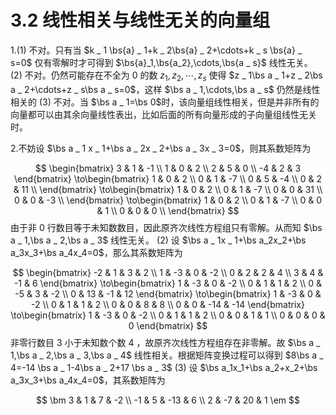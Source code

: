# 3.2 线性相关与线性无关的向量组

$\newcommand{\bs}[1]{\boldsymbol{#1}}\newcommand{\bm}{\begin{bmatrix}}\newcommand{\em}{\end{bmatrix}}$

1.(1) 不对。只有当 $k _ 1 \bs{a} _ 1+k _ 2\bs{a} _ 2+\cdots+k _ s \bs{a} _ s=0$ 仅有零解时才可得到 $\bs{a}_1,\bs{a_2},\cdots,\bs{a _ s}$ 线性无关。
(2) 不对。仍然可能存在不全为 0 的数 $z _ 1,z _ 2,\cdots,z _ s$ 使得 $z _ 1\bs a _ 1+z _ 2\bs a _ 2+\cdots+z _ s\bs a _ s=0$，这样 $\bs a _ 1,\cdots,\bs a _ s$ 仍然是线性相关的
(3) 不对。当 $\bs a _ 1=\bs 0$时，该向量组线性相关，但是并非所有的向量都可以由其余向量线性表出，比如后面的所有向量形成的子向量组线性无关时。

2.不妨设 $\bs a _ 1 x _ 1+\bs a _ 2x _ 2+\bs a _ 3x _ 3=0$，则其系数矩阵为

$$
\begin{bmatrix}
3 & 1 & -1 \\
1 & 0 & 2 \\
2 & 5 & 0 \\
-4 & 2 & 3
\end{bmatrix}
\to\begin{bmatrix}
1 & 0 & 2 \\
0 & 1 & -7 \\
0 & 5 & -4 \\
0 & 2 & 11 \\
\end{bmatrix}
\to\begin{bmatrix}
1 & 0 & 2 \\
0 & 1 & -7 \\
0 & 0 & 31 \\
0 & 0 & -3 \\
\end{bmatrix}
\to\begin{bmatrix}
1 & 0 & 2 \\
0 & 1 & -7 \\
0 & 0 & 1 \\
0 & 0 & 0 \\
\end{bmatrix}
$$
由于非 0 行数目等于未知数数目，因此原齐次线性方程组只有零解。从而知 $\bs a _ 1,\bs a _ 2,\bs a _ 3$ 线性无关。
(2) 设 $\bs a _ 1x _ 1+\bs a_2x_2+\bs a_3x_3+\bs a_4x_4=0$，那么其系数矩阵为

$$
\begin{bmatrix}
-2 & 1 & 3 & 2 \\
1 & -3 & 0 & -2 \\
0 & 2 & 2 & 4 \\
3 & 4 & -1 & 6
\end{bmatrix}
\to\begin{bmatrix}
1 & -3 & 0 & -2 \\
0 & 1 & 1 & 2 \\
0 & -5 & 3 & -2 \\
0 & 13 & -1 & 12
\end{bmatrix}
\to\begin{bmatrix}
1 & -3 & 0 & -2 \\
0 & 1 & 1 & 2 \\
0 & 0 & 8 & 8 \\
0 & 0 & -14 & -14
\end{bmatrix}
\to\begin{bmatrix}
1 & -3 & 0 & -2 \\
0 & 1 & 1 & 2 \\
0 & 0 & 1 & 1 \\
0 & 0 & 0 & 0
\end{bmatrix}
$$
非零行数目 3 小于未知数个数 4 ，故原齐次线性方程组存在非零解。故 $\bs a _ 1,\bs a _ 2,\bs a _ 3,\bs a _ 4$ 线性相关。根据矩阵变换过程可以得到 $8\bs a _ 4=-14 \bs a _ 1-4\bs a _ 2+17 \bs a _ 3$
(3) 设 $\bs a_1x_1+\bs a_2+x_2+\bs a_3x_3+\bs a_4x_4=0$，其系数矩阵为

$$
\bm
3 & 1 & 7 & -2 \\
-1 & 5 & -13 & 6 \\
2 & -7 & 20 & 1
\em
$$